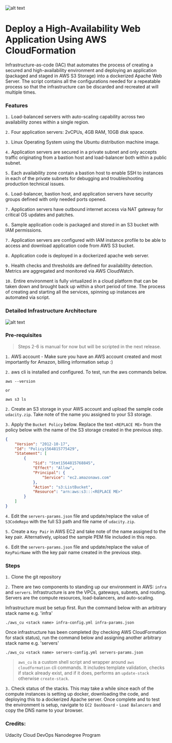![alt text][header]

[header]: https://github.com/dennislabajo/ha-webapp-cloudformation/raw/master/header.png "Header"

# Deploy a High-Availability Web Application Using AWS CloudFormation

Infrastructure-as-code (IAC) that automates the process of creating a secured and high-availability environment and deploying an application (packaged and staged in AWS S3 Storage) into a dockerized Apache Web Server. The script contains all the configurations needed for a repeatable process so that the infrastructure can be discarded and recreated at will multiple times.


### Features

`1.`  Load-balanced servers with auto-scaling capability across two availability zones within a single region.

`2.`  Four application servers: 2vCPUs, 4GB RAM, 10GB disk space.

`3.`  Linux Operating System using the Ubuntu distribution machine image.

`4.`  Application servers are secured in a private subnet and only accepts traffic originating from a bastion host and load-balancer both within a public subnet.

`5.`  Each availability zone contain a bastion host to enable SSH to instances in each of the private subnets for debugging and troubleshooting production technical issues.

`6.`  Load-balancer, bastion host, and application servers have security groups defined with only needed ports opened.

`7.`  Application servers have outbound internet access via NAT gateway for critical OS updates and patches.

`6.`  Sample application code is packaged and stored in an S3 bucket with IAM permissions.

`7.`  Application servers are configured with IAM instance profile to be able to access and download application code from AWS S3 bucket.

`8.`  Application code is deployed in a dockerized apache web server.

`9.`  Health checks and thresholds are defined for availability detection.  Metrics are aggregated and monitored via AWS CloudWatch.

`10.` Entire environment is fully virtualized in a cloud platform that can be taken down and brought back up within a short period of time. The process of creating and starting all the services, spinning up instances are automated via script.


### Detailed Infrastructure Architecture

![alt text][architecture]

[architecture]: https://github.com/dennislabajo/ha-webapp-cloudformation/raw/master/High%20Availability%20Web%20ApplicationV2.png "Architecture Diagram"


### Pre-requisites

> Steps 2-6 is manual for now but will be scripted in the next release.

`1.`  AWS account - Make sure you have an AWS account created and most importantly for Amazon, billing information setup :)

`2.`  aws cli is installed and configured.  To test, run the aws commands below.

```
aws --version

or 

aws s3 ls
```

`2.`  Create an S3 storage in your AWS account and upload the sample code `udacity.zip`.  Take note of the name you assigned to your S3 storage.

`3.`  Apply the `Bucket Policy` below.  Replace the text `<REPLACE ME>` from the policy below with the name of the S3 storage created in the previous step.

```json
{
    "Version": "2012-10-17",
    "Id": "Policy1564815775429",
    "Statement": [
        {
            "Sid": "Stmt1564815768845",
            "Effect": "Allow",
            "Principal": {
                "Service": "ec2.amazonaws.com"
            },
            "Action": "s3:ListBucket",
            "Resource": "arn:aws:s3:::<REPLACE ME>"
        }
    ]
}
```

`4.`  Edit the `servers-params.json` file and update/replace the value of `S3CodeRepo` with the full S3 path and file name of `udacity.zip`. 

`5.`  Create a `Key Pair` in AWS EC2 and take note of the name assigned to the key pair. Alternatively, upload the sample PEM file included in this repo.

`6.`  Edit the `servers-params.json` file and update/replace the value of `KeyPairName` with the key pair name created in the previous step. 


### Steps

`1.`  Clone the git repository

`2.`  There are two components to standing up our environment in AWS: `infra` and `servers`.  Infrastructure is are the VPCs, gateways, subnets, and routing.  Servers are the compute resources, load-balancers, and auto-scaling.

Infrastructure must be setup first. Run the command below with an arbitrary stack name e.g. 'infra'

```
./aws_cu <stack name> infra-config.yml infra-params.json
```

Once infrastructure has been completed (by checking AWS CloudFormation for stack status), run the command below and assigning another arbitrary stack name e.g. 'servers'

```
./aws_cu <stack name> servers-config.yml servers-params.json
```

> `aws_cu` is a custom shell script and wrapper around `aws cloudformation` cli commands. It includes template validation, checks if stack already exist, and if it does, performs an `update-stack` otherwise `create-stack`.

`3.`  Check status of the stacks. This may take a while since each of the compute instances is setting up docker, downloading the code, and deploying this to a dockerized Apache server.  Once complete and to test the environment is setup, navigate to `EC2 Dashboard` - `Load Balancers` and copy the DNS name to your browser.


### Credits:

Udacity Cloud DevOps Nanodegree Program